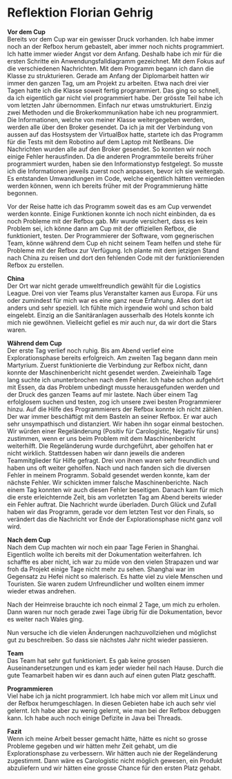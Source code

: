 # Reflektion Florian Gehrig
**Vor dem Cup**  
Bereits vor dem Cup war ein gewisser Druck vorhanden. Ich habe immer noch an der Refbox herum gebastelt, aber immer noch nichts programmiert. Ich hatte immer wieder Angst vor dem Anfang. Deshalb habe ich mir für die ersten Schritte ein Anwendungsfalldiagramm gezeichnet. Mit dem Fokus auf die verschiedenen Nachrichten. Mit dem Programm begann ich dann die Klasse zu strukturieren. Gerade am Anfang der Diplomarbeit hatten wir immer den ganzen Tag, um am Projekt zu arbeiten. Etwa nach drei vier Tagen hatte ich die Klasse soweit fertig programmiert. Das ging so schnell, da ich eigentlich gar nicht viel programmiert habe. Der grösste Teil habe ich vom letzten Jahr übernommen. Einfach nur etwas umstrukturiert. Einzig zwei Methoden und die Brokerkommunikation habe ich neu programmiert. Die Informationen, welche von meiner Klasse weitergegeben werden, werden alle über den Broker gesendet. Da ich ja mit der Verbindung von aussen auf das Hostsystem der VirtualBox hatte, startete ich das Programm für die Tests mit dem Robotino auf dem Laptop mit NetBeans. Die Nachrichten wurden alle auf den Broker gesendet. So konnten wir noch einige Fehler herausfinden. Da die anderen Programmteile bereits früher programmiert wurden, haben sie den Informationstyp festgelegt. So musste ich die Informationen jeweils zuerst noch anpassen, bevor ich sie weitergab. Es entstanden Umwandlungen im Code, welche eigentlich hätten vermieden werden können, wenn ich bereits früher mit der Programmierung hätte begonnen. 

Vor der Reise hatte ich das Programm soweit das es am Cup verwendet werden konnte. Einige Funktionen konnte ich noch nicht einbinden, da es noch Probleme mit der Refbox gab. Mir wurde versichert, dass es kein Problem sei, ich könne dann am Cup mit der offiziellen Refbox, die funktioniert, testen. Der Programmierer der Software, vom gegnerischen Team, könne während dem Cup eh nicht seinem Team helfen und stehe für Probleme mit der Refbox zur Verfügung. Ich plante mit dem jetzigen Stand nach China zu reisen und dort den fehlenden Code mit der funktionierenden Refbox zu erstellen.

**China**  
Der Ort war nicht gerade umweltfreundlich gewählt für die Logistics League. Drei von vier Teams plus Veranstalter kamen aus Europa. Für uns oder zumindest für mich war es eine ganz neue Erfahrung. Alles dort ist anders und sehr speziell. Ich fühlte mich irgendwie wohl und schon bald eingelebt. Einzig an die Sanitäranlagen ausserhalb des Hotels konnte ich mich nie gewöhnen. Vielleicht gefiel es mir auch nur, da wir dort die Stars waren.   

**Während dem Cup**  
Der erste Tag verlief noch ruhig. Bis am Abend verlief eine Explorationsphase bereits erfolgreich. Am zweiten Tag begann dann mein Martyrium. Zuerst funktionierte die Verbindung zur Refbox nicht, dann konnte der Maschinenbericht nicht gesendet werden. Zweieinhalb Tage lang suchte ich ununterbrochen nach dem Fehler. Ich habe schon aufgehört mit Essen, da das Problem unbedingt musste herausgefunden werden und der Druck des ganzen Teams auf mir lastete. Nach über einem Tag erfolglosem suchen und testen, zog ich unsere zwei besten Programmierer hinzu. Auf die Hilfe des Programmierers der Refbox konnte ich nicht zählen. Der war immer beschäftigt mit dem Basteln an seiner Refbox. Er war auch sehr unsympathisch und distanziert. Wir haben ihn sogar einmal bestochen. Wir würden einer Regeländerung (Positiv für Carologistic, Negativ für uns) zustimmen, wenn er uns beim Problem mit dem Maschinenbericht weiterhilft. Die Regeländerung wurde durchgeführt, aber geholfen hat er nicht wirklich. Stattdessen haben wir dann jeweils die anderen Teammitglieder für Hilfe gefragt. Drei von ihnen waren sehr freundlich und haben uns oft weiter geholfen. Nach und nach fanden sich die diversen Fehler in meinem Programm. Sobald gesendet werden konnte, kam der nächste Fehler. Wir schickten immer falsche Maschinenberichte. Nach einem Tag konnten wir auch diesen Fehler beseitigen. Danach kam für mich die erste erleichternde Zeit, bis am vorletzten Tag am Abend bereits wieder ein Fehler auftrat. Die Nachricht wurde überladen. Durch Glück und Zufall haben wir das Programm, gerade vor dem letzten Test vor den Finals, so verändert das die Nachricht vor Ende der Explorationsphase nicht ganz voll wird.  

**Nach dem Cup**  
Nach dem Cup machten wir noch ein paar Tage Ferien in Shanghai. Eigentlich wollte ich bereits mit der Dokumentation weiterfahren. Ich schaffte es aber nicht, ich war zu müde von den vielen Strapazen und war froh da Projekt einige Tage nicht mehr zu sehen. Shanghai war im Gegensatz zu Hefei nicht so malerisch. Es hatte viel zu viele Menschen und Touristen. Sie waren zudem Unfreundlicher und wollten einem immer wieder etwas andrehen.   

Nach der Heimreise brauchte ich noch einmal  2 Tage, um mich zu erholen. Dann waren nur noch gerade zwei Tage übrig für die Dokumentation, bevor es weiter nach Wales ging.  

Nun versuche ich die vielen Änderungen nachzuvollziehen und möglichst gut zu beschreiben. So dass sie nächstes Jahr nicht wieder passieren.  

**Team**  
Das Team hat sehr gut funktioniert. Es gab keine grossen Auseinandersetzungen und es kam jeder wieder heil nach Hause. Durch die gute Teamarbeit haben wir es dann auch auf einen guten Platz geschafft.  

**Programmieren**   
Viel habe ich ja nicht programmiert. Ich habe mich vor allem mit Linux und der Refbox herumgeschlagen. In diesen Gebieten habe ich auch sehr viel gelernt. Ich habe aber zu wenig gelernt, wie man bei der Refbox debuggen kann. Ich habe auch noch einige Defizite in Java bei Threads.   

**Fazit**  
Wenn ich meine Arbeit besser gemacht hätte, hätte es nicht so grosse Probleme gegeben und wir hätten mehr Zeit gehabt, um die Explorationsphase zu verbessern. Wir hätten auch nie der Regeländerung zugestimmt. Dann wäre es Carologistic nicht möglich gewesen, ein Produkt abzuliefern und wir hätten eine grosse Chance für den ersten Platz gehabt. 

